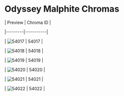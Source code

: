 # Odyssey Malphite Chromas


| Preview | Chroma ID |

|---------|-----------|

| ![54017](https://raw.communitydragon.org/latest/plugins/rcp-be-lol-game-data/global/default/v1/champion-chroma-images/54/54017.png) | 54017 |

| ![54018](https://raw.communitydragon.org/latest/plugins/rcp-be-lol-game-data/global/default/v1/champion-chroma-images/54/54018.png) | 54018 |

| ![54019](https://raw.communitydragon.org/latest/plugins/rcp-be-lol-game-data/global/default/v1/champion-chroma-images/54/54019.png) | 54019 |

| ![54020](https://raw.communitydragon.org/latest/plugins/rcp-be-lol-game-data/global/default/v1/champion-chroma-images/54/54020.png) | 54020 |

| ![54021](https://raw.communitydragon.org/latest/plugins/rcp-be-lol-game-data/global/default/v1/champion-chroma-images/54/54021.png) | 54021 |

| ![54022](https://raw.communitydragon.org/latest/plugins/rcp-be-lol-game-data/global/default/v1/champion-chroma-images/54/54022.png) | 54022 |